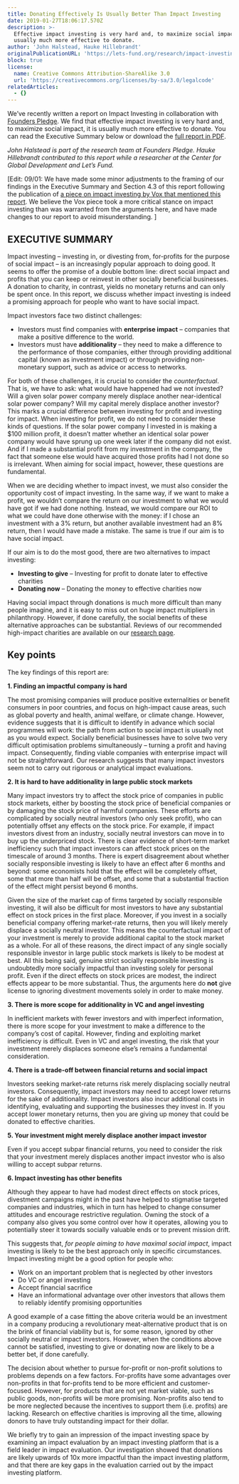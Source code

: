 ```yaml
---
title: Donating Effectively Is Usually Better Than Impact Investing
date: 2019-01-27T18:06:17.570Z
description: >-
  Effective impact investing is very hard and, to maximize social impact, it is
  usually much more effective to donate.
author: 'John Halstead, Hauke Hillebrandt'
originalPublicationURL: 'https://lets-fund.org/research/impact-investing/'
block: true
license:
  name: Creative Commons Attribution-ShareAlike 3.0
  url: 'https://creativecommons.org/licenses/by-sa/3.0/legalcode'
relatedArticles:
  - {}
---
```

We’ve recently written a report on Impact Investing in collaboration with [Founders Pledge](https://founderspledge.com/). We find that effective impact investing is very hard and, to maximize social impact, it is usually much more effective to donate. You can read the Executive Summary below or download the [full report in PDF](https://founderspledge.com/research/Impact%20Investing.pdf).

_John Halstead is part of the research team at Founders Pledge. Hauke Hillebrandt contributed to this report while a researcher at the Center for Global Development and Let’s Fund._

[Edit: 09/01: We have made some minor adjustments to the framing of our findings in the Executive Summary and Section 4.3 of this report following the publication of [a piece on impact investing by Vox that mentioned this report](https://www.vox.com/future-perfect/2018/12/18/18136214/impact-investing-socially-responsible-sri-report). We believe the Vox piece took a more critical stance on impact investing than was warranted from the arguments here, and have made changes to our report to avoid misunderstanding. ]

## EXECUTIVE SUMMARY

Impact investing – investing in, or divesting from, for-profits for the purpose of social impact – is an increasingly popular approach to doing good. It seems to offer the promise of a double bottom line: direct social impact and profits that you can keep or reinvest in other socially beneficial businesses. A donation to charity, in contrast, yields no monetary returns and can only be spent once. In this report, we discuss whether impact investing is indeed a promising approach for people who want to have social impact.

Impact investors face two distinct challenges:

* Investors must find companies with **enterprise impact** – companies that make a positive difference to the world.
* Investors must have **additionality** – they need to make a difference to the performance of those companies, either through providing additional capital (known as investment impact) or through providing non-monetary support, such as advice or access to networks.

For both of these challenges, it is crucial to consider the _counterfactual_. That is, we have to ask: what would have happened had we not invested? Will a given solar power company merely displace another near-identical solar power company? Will my capital merely displace another investor? This marks a crucial difference between investing for profit and investing for impact. When investing for profit, we do not need to consider these kinds of questions. If the solar power company I invested in is making a $100 million profit, it doesn’t matter whether an identical solar power company would have sprung up one week later if the company did not exist. And if I made a substantial profit from my investment in the company, the fact that someone else would have acquired those profits had I not done so is irrelevant. When aiming for social impact, however, these questions are fundamental.

When we are deciding whether to impact invest, we must also consider the opportunity cost of impact investing. In the same way, if we want to make a profit, we wouldn’t compare the return on our investment to what we would have got if we had done nothing. Instead, we would compare our ROI to what we could have done otherwise with the money: if I chose an investment with a 3% return, but another available investment had an 8% return, then I would have made a mistake. The same is true if our aim is to have social impact.

If our aim is to do the most good, there are two alternatives to impact investing:

* **Investing to give** – Investing for profit to donate later to effective charities
* **Donating now** – Donating the money to effective charities now

Having social impact through donations is much more difficult than many people imagine, and it is easy to miss out on huge impact multipliers in philanthropy. However, if done carefully, the social benefits of these alternative approaches can be substantial. Reviews of our recommended high-impact charities are available on our [research page](https://founderspledge.com/research).

## Key points

The key findings of this report are:

**1. Finding an impactful company is hard**

The most promising companies will produce positive externalities or benefit consumers in poor countries, and focus on high-impact cause areas, such as global poverty and health, animal welfare, or climate change. However, evidence suggests that it is difficult to identify in advance which social programmes will work: the path from action to social impact is usually not as you would expect. Socially beneficial businesses have to solve two very difficult optimisation problems simultaneously – turning a profit and having impact. Consequently, finding viable companies with enterprise impact will not be straightforward. Our research suggests that many impact investors seem not to carry out rigorous or analytical impact evaluations.

**2. It is hard to have additionality in large public stock markets**

Many impact investors try to affect the stock price of companies in public stock markets, either by boosting the stock price of beneficial companies or by damaging the stock price of harmful companies. These efforts are complicated by socially neutral investors (who only seek profit), who can potentially offset any effects on the stock price. For example, if impact investors divest from an industry, socially neutral investors can move in to buy up the underpriced stock. There is clear evidence of short-term market inefficiency such that impact investors can affect stock prices on the timescale of around 3 months. There is expert disagreement about whether socially responsible investing is likely to have an effect after 6 months and beyond: some economists hold that the effect will be completely offset, some that more than half will be offset, and some that a substantial fraction of the effect might persist beyond 6 months.

Given the size of the market cap of firms targeted by socially responsible investing, it will also be difficult for most investors to have any substantial effect on stock prices in the first place. Moreover, if you invest in a socially beneficial company offering market-rate returns, then you will likely merely displace a socially neutral investor. This means the counterfactual impact of your investment is merely to provide additional capital to the stock market as a whole. For all of these reasons, the direct impact of any single socially responsible investor in large public stock markets is likely to be modest at best. All this being said, genuine strict socially responsible investing is undoubtedly more socially impactful than investing solely for personal profit. Even if the direct effects on stock prices are modest, the indirect effects appear to be more substantial. Thus, the arguments here do **not** give license to ignoring divestment movements solely in order to make money.

**3. There is more scope for additionality in VC and angel investing**

In inefficient markets with fewer investors and with imperfect information, there is more scope for your investment to make a difference to the company’s cost of capital. However, finding and exploiting market inefficiency is difficult. Even in VC and angel investing, the risk that your investment merely displaces someone else’s remains a fundamental consideration.

**4. There is a trade-off between financial returns and social impact**

Investors seeking market-rate returns risk merely displacing socially neutral investors. Consequently, impact investors may need to accept lower returns for the sake of additionality. Impact investors also incur additional costs in identifying, evaluating and supporting the businesses they invest in. If you accept lower monetary returns, then you are giving up money that could be donated to effective charities.

**5. Your investment might merely displace another impact investor**

Even if you accept subpar financial returns, you need to consider the risk that your investment merely displaces another impact investor who is also willing to accept subpar returns.

**6. Impact investing has other benefits**

Although they appear to have had modest direct effects on stock prices, divestment campaigns might in the past have helped to stigmatise targeted companies and industries, which in turn has helped to change consumer attitudes and encourage restrictive regulation. Owning the stock of a company also gives you some control over how it operates, allowing you to potentially steer it towards socially valuable ends or to prevent mission drift.

This suggests that, _for people aiming to have maximal social impact_, impact investing is likely to be the best approach only in specific circumstances. Impact investing might be a good option for people who:

* Work on an important problem that is neglected by other investors
* Do VC or angel investing
* Accept financial sacrifice
* Have an informational advantage over other investors that allows them to reliably identify promising opportunities

A good example of a case fitting the above criteria would be an investment in a company producing a revolutionary meat-alternative product that is on the brink of financial viability but is, for some reason, ignored by other socially neutral or impact investors. However, when the conditions above cannot be satisfied, investing to give or donating now are likely to be a better bet, if done carefully.

The decision about whether to pursue for-profit or non-profit solutions to problems depends on a few factors. For-profits have some advantages over non-profits in that for-profits tend to be more efficient and customer-focused. However, for products that are not yet market viable, such as public goods, non-profits will be more promising. Non-profits also tend to be more neglected because the incentives to support them (i.e. profits) are lacking. Research on effective charities is improving all the time, allowing donors to have truly outstanding impact for their dollar.

We briefly try to gain an impression of the impact investing space by examining an impact evaluation by an impact investing platform that is a field leader in impact evaluation. Our investigation showed that donations are likely upwards of 10x more impactful than the impact investing platform, and that there are key gaps in the evaluation carried out by the impact investing platform.
